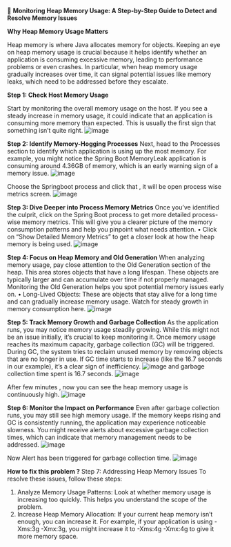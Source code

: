 🧠 **Monitoring Heap Memory Usage: A Step-by-Step Guide to Detect and Resolve Memory Issues**

**Why Heap Memory Usage Matters**

Heap memory is where Java allocates memory for objects. Keeping an eye on heap memory usage is crucial because it helps identify whether an application is consuming excessive memory, leading to performance problems or even crashes. In particular, when heap memory usage gradually increases over time, it can signal potential issues like memory leaks, which need to be addressed before they escalate.

**Step 1: Check Host Memory Usage**

Start by monitoring the overall memory usage on the host. If you see a steady increase in memory usage, it could indicate that an application is consuming more memory than expected. This is usually the first sign that something isn’t quite right.
![image](https://github.com/user-attachments/assets/c8c7914f-98d5-45d3-a75b-dc2766d7bc49)

**Step 2: Identify Memory-Hogging Processes**
Next, head to the Processes section to identify which application is using up the most memory. For example, you might notice the Spring Boot MemoryLeak application is consuming around 4.36GB of memory, which is an early warning sign of a memory issue.
![image](https://github.com/user-attachments/assets/20c9e2f9-0326-4a1b-b09e-13990d11b40a)

Choose the Springboot process and click that , it will be open process wise metrics screen.
![image](https://github.com/user-attachments/assets/b66b2c90-b517-427e-a917-1bfc21e016df)

**Step 3: Dive Deeper into Process Memory Metrics**
Once you’ve identified the culprit, click on the Spring Boot process to get more detailed process-wise memory metrics. This will give you a clearer picture of the memory consumption patterns and help you pinpoint what needs attention.
•	Click on “Show Detailed Memory Metrics” to get a closer look at how the heap memory is being used.
![image](https://github.com/user-attachments/assets/7ca67408-5a62-456c-8f95-5592a4c034ed)

**Step 4: Focus on Heap Memory and Old Generation**
When analyzing memory usage, pay close attention to the Old Generation section of the heap. This area stores objects that have a long lifespan. These objects are typically larger and can accumulate over time if not properly managed. Monitoring the Old Generation helps you spot potential memory issues early on.
•	Long-Lived Objects: These are objects that stay alive for a long time and can gradually increase memory usage. Watch for steady growth in memory consumption here.
![image](https://github.com/user-attachments/assets/be71fc7f-83f0-4479-b5be-0d4e764b0a1c)

**Step 5: Track Memory Growth and Garbage Collection**
As the application runs, you may notice memory usage steadily growing. While this might not be an issue initially, it’s crucial to keep monitoring it.
Once memory usage reaches its maximum capacity, garbage collection (GC) will be triggered. During GC, the system tries to reclaim unused memory by removing objects that are no longer in use. If GC time starts to increase (like the 16.7 seconds in our example), it’s a clear sign of inefficiency.
![image](https://github.com/user-attachments/assets/21a6e979-0309-4446-a813-15145fb4b69e)
and garbage collection time spent is 16.7 seconds.
![image](https://github.com/user-attachments/assets/03d16895-bfcb-45d7-aaa6-0b5b164f30aa)

After few minutes , now you can see the heap memory usage is continuously high.
![image](https://github.com/user-attachments/assets/b68ac022-8894-4159-9b67-01e1920e4983)

**Step 6: Monitor the Impact on Performance**
Even after garbage collection runs, you may still see high memory usage. If the memory keeps rising and GC is consistently running, the application may experience noticeable slowness. You might receive alerts about excessive garbage collection times, which can indicate that memory management needs to be addressed.
![image](https://github.com/user-attachments/assets/35afc81f-d3d7-4ce8-a211-5289215e7101)

Now Alert has been triggered for garbage collection time.
![image](https://github.com/user-attachments/assets/aa25b13b-965b-4177-92aa-b21251290445)

**How to fix this problem ?**
Step 7: Addressing Heap Memory Issues
To resolve these issues, follow these steps:
1.	Analyze Memory Usage Patterns: Look at whether memory usage is increasing too quickly. This helps you understand the scope of the problem.
2.	Increase Heap Memory Allocation: If your current heap memory isn’t enough, you can increase it. For example, if your application is using -Xms:3g -Xmx:3g, you might increase it to -Xms:4g -Xmx:4g to give it more memory space.




